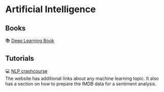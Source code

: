 # Artificial Intelligence

## Books

:books: [Deep Learning Book](https://www.deeplearningbook.org/)  


## Tutorials
:computer: [NLP crashcourse](https://machinelearningmastery.com/crash-course-deep-learning-natural-language-processing/)  
The website has additional links about any machine learning topic. It also has a section on how to prepare the IMDB data for a sentiment analysis.
 
